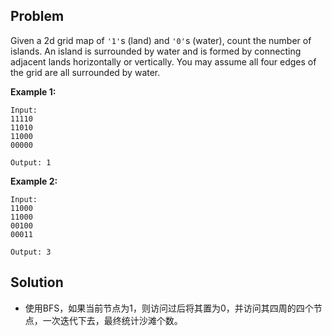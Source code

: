 ## Problem

Given a 2d grid map of `'1'`s (land) and `'0'`s (water), count the number of islands. An island is surrounded by water and is formed by connecting adjacent lands horizontally or vertically. You may assume all four edges of the grid are all surrounded by water.

**Example 1:**

```
Input:
11110
11010
11000
00000

Output: 1
```

**Example 2:**

```
Input:
11000
11000
00100
00011

Output: 3
```



## Solution

* 使用BFS，如果当前节点为1，则访问过后将其置为0，并访问其四周的四个节点，一次迭代下去，最终统计沙滩个数。